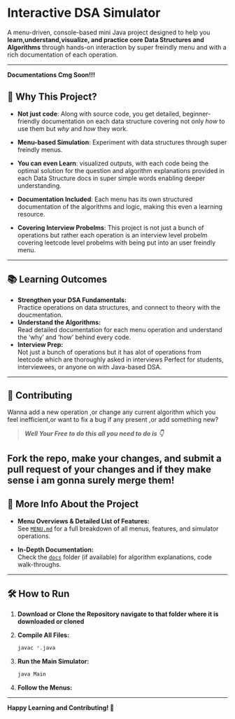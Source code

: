 # Interactive DSA Simulator

A menu-driven, console-based mini Java project designed to help you **learn,understand,visualize, and practice core Data Structures and Algorithms** through hands-on interaction by super freindly menu and with a rich documentation of each operation.

---
**Documentations Cmg Soon!!!**

## 🌟 Why This Project?

- **Not just code**: Along with source code, you get detailed, beginner-friendly documentation on each data structure covering not only *how* to use them but *why* and *how* they work.
- **Menu-based Simulation**: Experiment with data structures through super freindly menus.

- **You can even Learn**: visualized outputs, with each code being the optimal solution for the question and algorithm explanations provided in each Data Structure docs in super simple words enabling deeper understanding.
- **Documentation Included**: Each menu has its own structured documentation of the algorithms and logic, making this even a learning resource.

- **Covering Interview Probelms**: This project is not just a bunch of operations but rather each operation is an interview level probelm covering leetcode level probelms with being put into an user freindly menu. 

---

## 📚 Learning Outcomes

- **Strengthen your DSA Fundamentals:**  
  Practice operations on data structures, and connect to theory with the doucmentation.
- **Understand the Algorithms:**  
  Read detailed documentation for each menu operation and understand the ‘why’ and ‘how’ behind every code.
- **Interview Prep:**  
  Not just a bunch of operations but it has alot of operations from leetcode which are thoroughly asked in interviews Perfect for students, interviewees, or anyone on with Java-based DSA.

---
## 🤝 Contributing
Wanna add a new operation ,or change any current algorithm which you feel inefficient,or want to fix a bug if any present ,or add something new?

> **_Well Your Free to do this all you need to do is 👇_**

 **Fork the repo, make your changes, and submit a pull request of your changes and if they make sense i am gonna surely merge them!**
---

## 📖 More Info About the Project

- **Menu Overviews & Detailed List of Features:**  
  See [`MENU.md`](https://github.com/Shankar-105/Interactive-DSA-Operations/blob/main/ABOUT.md) for a full breakdown of all menus, features, and simulator operations.

- **In-Depth Documentation:**  
  Check the [`docs`](https://github.com/Shankar-105/Interactive-DSA-Operations/tree/main/docs) folder (if available) for algorithm explanations, code walk-throughs.

---
## 🛠️ How to Run

1. **Download or Clone the Repository navigate to that folder where it is downloaded or cloned**

2. **Compile All Files:**
   ```bash
   javac *.java
   ```

3. **Run the Main Simulator:**
   ```bash
   java Main
   ```

4. **Follow the Menus:**  
---

**Happy Learning and Contributing! 🚀**